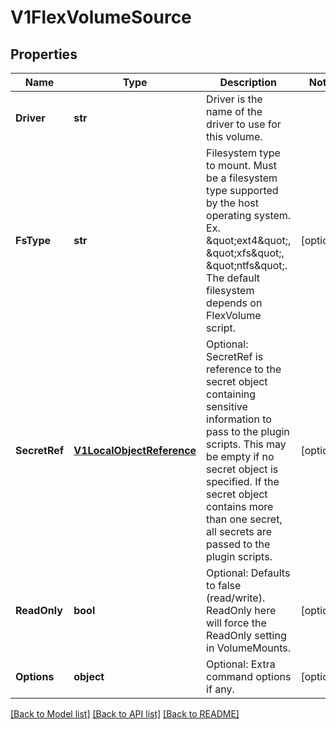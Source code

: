 # V1FlexVolumeSource

## Properties
Name | Type | Description | Notes
------------ | ------------- | ------------- | -------------
**Driver** | **str** | Driver is the name of the driver to use for this volume. | 
**FsType** | **str** | Filesystem type to mount. Must be a filesystem type supported by the host operating system. Ex. \&quot;ext4\&quot;, \&quot;xfs\&quot;, \&quot;ntfs\&quot;. The default filesystem depends on FlexVolume script. | [optional] 
**SecretRef** | [**V1LocalObjectReference**](V1LocalObjectReference.md) | Optional: SecretRef is reference to the secret object containing sensitive information to pass to the plugin scripts. This may be empty if no secret object is specified. If the secret object contains more than one secret, all secrets are passed to the plugin scripts. | [optional] 
**ReadOnly** | **bool** | Optional: Defaults to false (read/write). ReadOnly here will force the ReadOnly setting in VolumeMounts. | [optional] 
**Options** | **object** | Optional: Extra command options if any. | [optional] 

[[Back to Model list]](../README.md#documentation-for-models) [[Back to API list]](../README.md#documentation-for-api-endpoints) [[Back to README]](../README.md)


